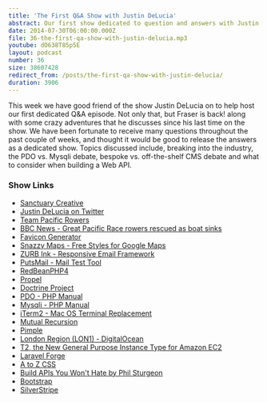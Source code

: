 ```yaml
---
title: 'The First Q&A Show with Justin DeLucia'
abstract: Our first show dedicated to question and answers with Justin DeLucia.
date: 2014-07-30T06:00:00.000Z
file: 36-the-first-qa-show-with-justin-delucia.mp3
youtube: dO638T85p5E
layout: podcast
number: 36
size: 38607428
redirect_from: /posts/the-first-qa-show-with-justin-delucia/
duration: 3906
---
```


This week we have good friend of the show Justin DeLucia on to help host our first dedicated Q&A episode.
Not only that, but Fraser is back! along with some crazy adventures that he discusses since his last time on the show.
We have been fortunate to receive many questions throughout the past couple of weeks, and thought it would be good to release the answers as a dedicated show.
Topics discussed include, breaking into the industry, the PDO vs. Mysqli debate, bespoke vs. off-the-shelf CMS debate and what to consider when building a Web API.

### Show Links

- [Sanctuary Creative](http://www.sanctuarycreative.co.uk/)
- [Justin DeLucia on Twitter](https://twitter.com/JustinDeLucia)
- [Team Pacific Rowers](http://pacificrowers.com/)
- [BBC News - Great Pacific Race rowers rescued as boat sinks](http://www.bbc.co.uk/news/uk-england-27956328)
- [Favicon Generator](http://realfavicongenerator.net/)
- [Snazzy Maps - Free Styles for Google Maps](http://snazzymaps.com/)
- [ZURB Ink - Responsive Email Framework](http://zurb.com/ink/)
- [PutsMail - Mail Test Tool](http://putsmail.com/)
- [RedBeanPHP4](http://redbeanphp.com/)
- [Propel](http://propelorm.org/)
- [Doctrine Project](http://www.doctrine-project.org/)
- [PDO - PHP Manual](http://php.net/manual/en/book.pdo.php)
- [Mysqli - PHP Manual](http://php.net/manual/en/book.mysqli.php)
- [iTerm2 - Mac OS Terminal Replacement](http://iterm2.com/)
- [Mutual Recursion](http://rosettacode.org/wiki/Mutual_recursion)
- [Pimple](http://pimple.sensiolabs.org/)
- [London Region (LON1) - DigitalOcean](https://www.digitalocean.com/company/blog/introducing-our-london-region/)
- [T2, the New General Purpose Instance Type for Amazon EC2](http://aws.amazon.com/about-aws/whats-new/2014/07/01/introducing-t2-the-new-low-cost-general-purpose-instance-type-for-amazon-ec2/)
- [Laravel Forge](https://forge.laravel.com/)
- [A to Z CSS](http://www.atozcss.com/)
- [Build APIs You Won't Hate by Phil Sturgeon](https://leanpub.com/build-apis-you-wont-hate)
- [Bootstrap](http://getbootstrap.com/)
- [SilverStripe](http://www.silverstripe.org/)
